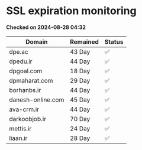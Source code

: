 # SSL expiration monitoring

**Checked on 2024-08-28 04:32**

| Domain | Remained | Status       |
|--------|----------|--------------|
| dpe.ac     | 43 Day   | ✅ |
| dpedu.ir     | 44 Day   | ✅ |
| dpgoal.com     | 18 Day   | ✅ |
| dpmaharat.com     | 29 Day   | ✅ |
| borhanbs.ir     | 44 Day   | ✅ |
| danesh-online.com     | 45 Day   | ✅ |
| ava-crm.ir     | 44 Day   | ✅ |
| darkoobjob.ir     | 70 Day   | ✅ |
| mettis.ir     | 24 Day   | ✅ |
| liaan.ir     | 28 Day   | ✅ |
